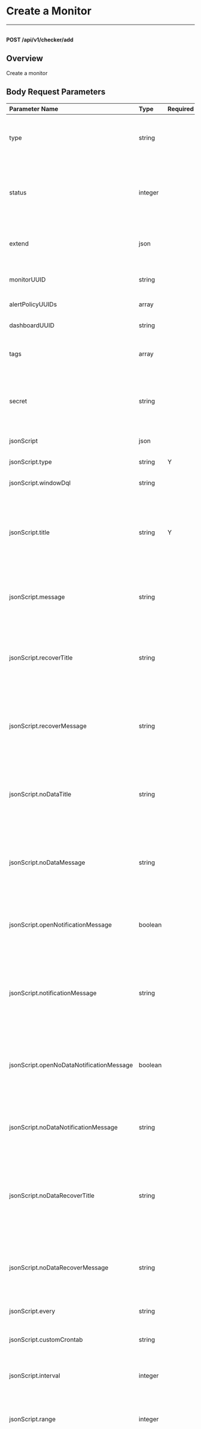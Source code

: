 # Create a Monitor

---

<br />**POST /api/v1/checker/add**

## Overview
Create a monitor




## Body Request Parameters

| Parameter Name        | Type     | Required   | Description              |
|:---------------------|:---------|:-----------|:------------------------|
| type | string |  | Monitor type, default trigger, trigger: regular monitor, smartMonitor is intelligent monitoring<br>Allow empty: False <br>Example: smartMonitor <br> |
| status | integer |  | Monitor status field, 0 for enabled, 2 for disabled, default enabled, (added in iteration on 2025-02-19)<br>Allow empty: False <br>Optional values: [0, 2] <br> |
| extend | json |  | Additional information (Incident related fields and some fields used for front-end display)<br>Allow empty: True <br> |
| monitorUUID | string |  | Group id<br>Allow empty: True <br>Allow empty string: True <br> |
| alertPolicyUUIDs | array |  | Alert policy UUID<br>Allow empty: False <br> |
| dashboardUUID | string |  | Associated dashboard id<br>Allow empty: False <br> |
| tags | array |  | Tag names used for filtering<br>Allow empty: False <br>Example: ['xx', 'yy'] <br> |
| secret | string |  | Secret identifier in the middle of the Webhook URL (usually a random uuid, ensuring uniqueness within the workspace)<br>Allow empty: False <br>Example: secret_xxxxx <br> |
| jsonScript | json |  | Rule configuration<br>Allow empty: False <br> |
| jsonScript.type | string | Y | Check method type<br>Example: simpleCheck <br>Allow empty: False <br> |
| jsonScript.windowDql | string |  | Window dql<br>Allow empty: False <br> |
| jsonScript.title | string | Y | Title for generated event<br>Example: Monitor: `{monitor_name}` Checker:`{monitor_checker_name}` Trigger value:`{M1}` <br>Allow empty: False <br>Allow empty string: True <br>Maximum length: 256 <br> |
| jsonScript.message | string |  | Event content<br>Example: status: {status}, title:`{title}` <br>Allow empty: False <br>Allow empty string: True <br> |
| jsonScript.recoverTitle | string |  | Template for output recovery event title<br>Example: Monitor: `{monitor_name}` Checker:`{monitor_checker_name}` Trigger value:`{M1}` <br>Allow empty: False <br>Allow empty string: True <br> |
| jsonScript.recoverMessage | string |  | Template for output recovery event message<br>Example: status: {status}, title:`{title}` <br>Allow empty: False <br>Allow empty string: True <br> |
| jsonScript.noDataTitle | string |  | Template for output no-data event title<br>Example: Monitor: `{monitor_name}` Checker:`{monitor_checker_name}` Trigger value:`{M1}` <br>Allow empty: False <br>Allow empty string: True <br> |
| jsonScript.noDataMessage | string |  | Template for output no-data event message<br>Example: status: {status}, title:`{title}` <br>Allow empty: False <br>Allow empty string: True <br> |
| jsonScript.openNotificationMessage | boolean |  | Whether to enable event notification content, default not enabled (use event content as notification content)<br>Example: False <br>Allow empty: False <br> |
| jsonScript.notificationMessage | string |  | Event notification content<br>Example: Monitor: `{monitor_name}` Checker:`{monitor_checker_name}` Trigger value:`{M1}` <br>Allow empty: False <br>Allow empty string: True <br> |
| jsonScript.openNoDataNotificationMessage | boolean |  | Whether to enable data interruption event notification content, default not enabled (use data interruption event content as notification content)<br>Example: False <br>Allow empty: False <br> |
| jsonScript.noDataNotificationMessage | string |  | Data interruption event notification content<br>Example: status: {status}, title:`{title}` <br>Allow empty: False <br>Allow empty string: True <br> |
| jsonScript.noDataRecoverTitle | string |  | Template for output recovery upload event title when no data<br>Example: Monitor: `{monitor_name}` Checker:`{monitor_checker_name}` Trigger value:`{M1}` <br>Allow empty: False <br>Allow empty string: True <br> |
| jsonScript.noDataRecoverMessage | string |  | Template for output recovery upload event message when no data<br>Example: status: {status}, title:`{title}` <br>Allow empty: False <br>Allow empty string: True <br> |
| jsonScript.every | string |  | Check frequency<br>Example: 1m <br>Allow empty: False <br> |
| jsonScript.customCrontab | string |  | Custom check frequency<br>Example: 0 */12 * * * <br>Allow empty: False <br> |
| jsonScript.interval | integer |  | Query interval, i.e., time range difference for one query<br>Example: 60 <br>Allow empty: False <br> |
| jsonScript.range | integer |  | Range parameter for advanced checks, mutation detection, unit s<br>Example: 3600 <br>Allow empty: False <br> |
| jsonScript.range_2 | integer |  | Range_2 parameter for advanced checks, mutation detection, unit s, special note (-1 represents year-over-year, 0 represents using periodBefore field)<br>Example: 600 <br>Allow empty: False <br> |
| jsonScript.periodBefore | integer |  | Period before parameter for advanced checks, mutation detection, unit s<br>Example: 600 <br>Allow empty: False <br> |
| jsonScript.recoverNeedPeriodCount | integer |  | Specify how many check cycles after an anomaly generates a recovery event. If check frequency is custom crontab, this field indicates time length, unit s, otherwise, it indicates several check frequencies<br>Example: 60 <br>Allow empty: False <br> |
| jsonScript.noDataInterval | integer |  | Time without data that generates a no-data event<br>Example: 60 <br>Allow empty: False <br> |
| jsonScript.noDataAction | string |  | No-data processing operation<br>Allow empty: False <br>Optional values: ['none', 'checkAs0', 'noDataEvent', 'criticalEvent', 'errorEvent', 'warningEvent', 'okEvent', 'noData', 'recover'] <br> |
| jsonScript.checkFuncs | array |  | Check function information list<br>Example: [{'funcId': 'xxx', 'kwargs': {}}] <br>Allow empty: False <br> |
| jsonScript.groupBy | array |  | Trigger dimensions<br>Example: ['gender'] <br>Allow empty: False <br> |
| jsonScript.targets | array |  | Check targets<br>Example: [{'dql': 'M::`soldier info`:(AVG(`potential value`))  [::auto] by `gender`', 'alias': 'M1'}] <br>Allow empty: False <br> |
| jsonScript.checkerOpt | json |  | Check condition settings<br>Allow empty: False <br> |
| jsonScript.checkerOpt.rules | array |  | Trigger condition list<br>Example: [{'status': 'warning', 'conditions': [{'operands': [60], 'operator': '>', 'alias': 'M1'}], 'conditionLogic': 'and', 'matchTimes': 10}] <br>Allow empty: False <br> |
| jsonScript.checkerOpt.openMatchTimes | boolean |  | Enable continuous trigger judgment, default closed false<br>Example: True <br> |
| jsonScript.checkerOpt.infoEvent | boolean |  | Whether to generate an info event during continuous normalcy, default false<br>Example: True <br> |
| jsonScript.checkerOpt.diffMode | string |  | Difference mode in advanced detection, enumeration value, value, percent<br>Example: value <br>Optional values: ['value', 'percent'] <br> |
| jsonScript.checkerOpt.direction | string |  | Trigger condition direction in advanced detection, range detection<br>Example: up <br>Optional values: ['up', 'down', 'both'] <br> |
| jsonScript.checkerOpt.eps | float |  | Distance parameter, value range: 0 ~ 3.0<br>Example: 0.5 <br> |
| jsonScript.checkerOpt.threshold | json |  | Premise condition settings for mutation detection<br>Allow empty: False <br> |
| jsonScript.checkerOpt.threshold.status | boolean | Y | Whether premise conditions for mutation detection are enabled,<br>Example: True <br> |
| jsonScript.checkerOpt.threshold.operator | string | Y | Operator for premise conditions in mutation detection<br>Example:  <br> |
| jsonScript.checkerOpt.threshold.value | float | Y | Detection value for premise conditions in mutation detection<br>Example: 90 <br>Allow empty: True <br> |
| jsonScript.checkerOpt.combineExpr | string |  | Combination expression for combined monitoring<br>Example: A && B <br>Allow empty string: False <br> |
| jsonScript.checkerOpt.ignoreNodata | boolean |  | Combined monitoring, whether to ignore no-data results (true means need to ignore),<br>Example: True <br> |
| jsonScript.checkerOpt.confidenceInterval | integer |  | New parameter added in range detection V2, confidence interval range takes values from 1 to 100,<br>Example: 10 <br> |
| jsonScript.channels | array |  | Channel UUID list<br>Example: ['Name1', 'Name2'] <br>Allow empty: False <br> |
| jsonScript.atAccounts | array |  | Normal detection @ account UUID list<br>Example: ['xx1', 'xx2'] <br>Allow empty: False <br> |
| jsonScript.atNoDataAccounts | array |  | @ account UUID list in case of no data<br>Example: ['xx1', 'xx2'] <br>Allow empty: False <br> |
| jsonScript.subUri | string |  | Indicates the suffix of the Webhook URL (optional based on user business needs, no specific restrictions)<br>Example: datakit/push <br>Allow empty: False <br> |
| jsonScript.disableCheckEndTime | boolean |  | Whether to disable end time restriction<br>Example: True <br>Allow empty: False <br> |
| jsonScript.eventChartEnable | boolean |  | Whether to enable event chart, default disabled (Note: This only takes effect when the main storage engine logging is doris)<br>Example: False <br>Allow empty: False <br> |
| jsonScript.eventCharts | array |  | Event chart list<br>Example: True <br>Allow empty: False <br> |
| jsonScript.eventCharts[*] | None |  | <br> |
| jsonScript.eventCharts[*].dql | string |  | Query statement for event charts<br>Example: M::`cpu`:(avg(`load5s`)) BY `host` <br>Allow empty: False <br> |
| openPermissionSet | boolean |  | Enable custom permission configuration, (default false: not enabled), if enabled, rule operation permissions are based on permissionSet<br>Allow empty: False <br> |
| permissionSet | array |  | Operation permission configuration, can configure (role(except owner), member uuid, team uuid)<br>Example: ['wsAdmin', 'acnt_xxxx', 'group_yyyy'] <br>Allow empty: False <br> |

## Parameter Supplementary Explanation


*Data explanation.*

*jsonScript parameter explanation*

**1. Check type `jsonScript.type` explanation**

|key|Description|
|---|----|
|simpleCheck| Threshold detection|
|seniorMutationsCheck| Mutation detection|
|seniorRangeCheck| Range detection|
|seniorRangeV2Check| Range detection V2|
|outlierCheck| Outlier detection|
|loggingCheck| Log detection|
|processCheck| Process anomaly detection|
|objectSurvivalCheck| Infrastructure survival detection|
|objectSurvivalV2Check| Infrastructure survival detection V2, supports only Doris space|
|apmCheck| Application performance metric detection|
|rumCheck| User access metric detection|
|securityCheck| Security inspection anomaly detection|
|cloudDialCheck| Synthetic testing anomaly detection|
|networkCheck| Network data detection|
|OuterEventChecker| External event detection|
|smartHostCheck| Intelligent monitoring, host intelligent detection|
|smartLogCheck| Intelligent monitoring, log intelligent detection|
|smartApmCheck| Intelligent monitoring, application intelligent detection|
|smartRumCheck| Intelligent monitoring, user access intelligent detection|
|smartKubeCheck| Intelligent monitoring, Kubernetes intelligent detection|
|smartCloudBillingCheck| Intelligent monitoring, cloud billing intelligent detection|
|combinedCheck| Combined monitoring|

**2. Deprecated check types `jsonScript.type` explanation**

|key|Description|
|---|----|
|seniorCheck| Advanced check, deprecated|
|mutationsCheck| Mutation check, deprecated, updated to seniorMutationsCheck|
|waterLevelCheck| Water level check, deprecated|
|rangeCheck| Range check, deprecated, updated to seniorRangeCheck|


**3. **Trigger condition comparison operator explanation (`checkerOpt`.`rules` parameter explanation)**

|  Parameter Name                |   type  | Required  |          Description          |
|-----------------------|----------|----|------------------------|
|conditions             |Array[Dict]|Must| Conditions|
|conditions[#].alias    |String     |Must| Alias for detected object, i.e., alias from targets[#].alias above|
|conditions[#].operator |String     |Must| Operator. = , > , < etc.|
|conditions[#].operands |Array[Any] |Must| Operand array. (between, in operators require multiple operands)|
|conditionLogic         |string     |Must| Logic between conditions. and , or|
|status                 |string     |Must| When conditions are met, output event's status. Same as event's status|
|direction    |string     | | 【Range/Water Level/Mutation parameters】Detection direction, values: "up", "down", "both"|
|periodNum    |integer     | | 【Range/Water Level/Mutation parameters】Only detect the number of recent data points|
|checkPercent    |integer     | |【Range parameter】Abnormal percentage threshold, values: 1 ~ 100|
|checkCount    |integer     | | 【Water Level/Mutation parameter】Continuous abnormal point count|
|strength    |integer     | | 【Water Level/Mutation parameter】Detection strength, values: 1=weak, 2=medium, 3=strong|
|matchTimes    |integer     | | Enable continuous trigger configuration (checkerOpt.openMatchTimes) Continuous trigger configuration times [1,10]|

--------------

**4. Simple/Log/Water Level/Mutation/Range check `jsonScript.type` in (`simpleCheck`, `loggingCheck`, `waterLevelCheck`, `mutationsCheck`, `rangeCheck`, `securityCheck`) parameter information**

|  Parameter Name        |   type  | Required  |          Description          |
|---------------|----------|----|------------------------|
| title         |  string  |  Y | Output fault event title template      |
| message       |  string  |  N | Output fault event information template      |
| recoverTitle  |  string  |  N | Output recovery event title template      |
| recoverMessage |  string  |  N | Output recovery event information template     |
| noDataTitle   |  string  |  N | Output no-data event title template     |
| noDataMessage |  string  |  N | Output no-data event information template     |
| noDataRecoverTitle |  string  |  N | Output no-data recovery upload event title template |
| noDataRecoverMessage |  string  |  N | Output no-data recovery upload event information template |
| openNotificationMessage |  boolean  |  N | Whether to enable event notification content |
| notificationMessage |  string  |  N | Event notification content |
| openNoDataNotificationMessage |  string  |  N | Whether to enable data interruption event notification content |
| noDataNotificationMessage |  string  |  N | Data interruption event notification content |
| name          |  string  |  Y | Rule name     |
| type          |  string  |  Y | Rule type   |
| every         |  string  |  Y | Check frequency, unit is (1m/1h/1d)  |
| customCrontab         |  string  |  N | Custom check frequency crontab  |
| interval      |  integer |  Y | Data time range difference, i.e., time_range difference, unit: seconds  |
| recoverNeedPeriodCount |  integer |  Y | Generate recovery event after exceeding specified check cycle count. If check frequency is custom crontab, this field represents time length, unit s, otherwise, it represents several check frequencies |
| noDataInterval|  integer | N |  Time without data that generates a no-data event
| noDataAction|  string | N |  No-data processing operation
| targets       |  array   |  Y | Check target list for simple checks|
| targets[*].dql|  string  |  Y | DQL query statement|
| targets[*].alias| string |  Y | Alias|
| targets[*].monitorCheckerId| string |  Y | Combined monitoring, monitor ID (rul_xxxxx)|
| checkerOpt    |  json    |  N | Check configuration, optional |
| checkerOpt.rules|  array |  Y | Check rule list |
| checkerOpt.openMatchTimes|  boolean |  N | Whether to enable continuous trigger judgment, default closed false |


--------------

**5. `jsonScript.noDataAction` parameter information **

|  Parameter Name        |   Description  |
|---------------|----------|
| none          |  No action (i.e., same as [Disable no-data related handling])  |
| checkAs0      |  Query result is considered 0                       |
| noDataEvent   |  Trigger recovery event(noData)                |
| criticalEvent |  Trigger urgent event(critical)               |
| errorEvent    |  Trigger important event(error)                 |
| warningEvent  |  Trigger warning event(warning)               |
| okEvent       |  Trigger recovery event(ok)                    |
| noData        |  Generate no-data event, this parameter was taken off on 2024-04-10, its functional logic is identical to `noDataEvent`, which can be directly replaced with `noDataEvent`  |
| recover       |  Trigger recovery event, this parameter was taken off on 2024-04-10, its functional logic is identical to `okEvent`, which can be directly replaced with `okEvent`  |

--------------

**6. Advanced check `jsonScript.type` in (`seniorCheck`) parameter information**

|  Parameter Name        |   type  | Required  |          Description          |
|---------------|----------|----|------------------------|
| title         |  string  |  Y | Output fault event title template      |
| message       |  string  |  N | Output fault event information template      |
| recoverTitle  |  string  |  N | Output recovery event title template      |
| recoverMessage |  string  |  N | Output recovery event information template     |
| noDataTitle   |  string  |  N | Output no-data event title template     |
| noDataMessage |  string  |  N | Output no-data event information template     |
| noDataRecoverTitle |  string  |  N | Output no-data recovery upload event title template |
| noDataRecoverMessage |  string  |  N | Output no-data recovery upload event information template |
| type          |  string  |  Y | Rule type  |
| every         |  string  |  Y | Check frequency, unit is (1m/1h/1d)  |
| customCrontab         |  string  |  N | Custom check frequency crontab  |
| checkFuncs    |  array   |  Y | Advanced check function list, note it has only one element|
| checkFuncs[#].funcId |  string    |  Y | Function ID, obtainable via `【External Functions】List` interface with funcTags=`monitorType|custom` for custom check function list|
| checkFuncs[#].kwargs |  json    |  N | Parameters required for the advanced function|

--------------

**7. Mutation check seniorMutationsCheck parameter explanation**

|  Parameter Name        |   type  | Required  |          Description          |
|---------------|----------|----|------------------------|
| jsonScript.range          |  integer  |  N | Result time segment 1 for detecting metrics                  |
| jsonScript.range_2         |  integer  |  N | Result time segment 2 for detecting metrics, special note: (-1 represents year-over-year, 0 represents using periodBefore field)           |
| jsonScript.periodBefore         |  integer  |  N | When jsonScript.range_2 is 0, this field represents (yesterday/hour ago)      |
| jsonScript.checkerOpt.diffMode        |  string  |  N | Difference mode for mutation detection (difference: value, difference percentage: percent  |
| jsonScript.checkerOpt.threshold.status        |  boolean  |  N | Trigger premise condition setting for mutation detection, enable/disable  |
| jsonScript.checkerOpt.threshold.operator        |  string  |  N | Trigger premise condition setting for mutation detection, operator  |
| jsonScript.checkerOpt.threshold.value        |  float  |  N | Trigger premise condition setting for mutation detection, detection value |

--------------

**8. Combined monitoring relevant field parameter explanation**

|  Parameter Name        |   type  | Required  |          Description          |
|---------------|----------|----|------------------------|
| jsonScript.checkerOpt.combineExpr        |  string  |  Y | Combination method, e.g.: A && B  |
| jsonScript.checkerOpt.ignoreNodata        |  boolean  |  N | Whether to ignore no-data results (true means need to ignore)  |

--------------

**9. External event detection `jsonScript.type` in (`OuterEventChecker`) relevant field parameter explanation**

|  Parameter Name        |   type  | Required  |          Description          |
|---------------|----------|----|------------------------|
| secret        |  string  |  Y | An arbitrary length random string, unique within the workspace, used to identify the monitor owning the events.  |
| jsonScript.subUri        |  string  |   | Indicates the suffix of the Webhook URL (configurable according to user business needs, no specific restrictions)  |

--------------

**10. Field disableCheckEndTime explanation**

The processing logic for reported data <<< custom_key.brand_name >>> includes two modes: append write and update overwrite. Based on these data characteristics, monitoring needs to treat detections differently. This distinction applies to all modules including monitors, intelligent monitoring, and intelligent inspections.
For all data types configured with update overwrite mechanism, to avoid data escape phenomena within fixed time ranges due to the delay of 1 minute in monitor execution, the detection interval for such monitor types does not specify an end time.
Monitors involved include: threshold detection, mutation detection, range detection, outlier detection, process anomaly detection, infrastructure survival detection, user access metric detection (some indicators, see the table below)

| Data Type | Namespace | Write Mode |
| ---- | ---- | ---- |
| Metrics | M | Append |
| Events | E | Append |
| Unresolved Events | UE | Overwrite |
| Infrastructure - Objects | O | Overwrite |
| Infrastructure - Custom Objects | CO | Overwrite |
| Infrastructure - Object History | OH | Append |
| Infrastructure - Custom Object History | COH | Append |
| Logs / Synthetic Tests / CI Visualization | L | Append |
| APM - Traces | T | Append |
| APM - Profile | P | Append |
| RUM - Session | R::session | Overwrite |
| RUM - View | R::view | Overwrite |
| RUM - Resource | R::resource | Append |
| RUM - Long Task | R::long_task | Append |
| RUM - Action | R::action | Append |
| RUM - Error | R::error | Append |
| Security Check | S |  |

All data with overwrite write mode need to set disableCheckEndTime to true.

--------------

**11. Interval Detection V2 version relevant parameter field explanation**

|  Parameter Name        |   type  | Required  |          Description          |
|---------------|----------|----|------------------------|
| jsonScript.checkerOpt.confidenceInterval        |  integer  |  Y | Confidence interval range, values from 1-100%  |

--------------

**12. Monitor operation permission configuration parameter explanation**

|  Parameter Name        |   type   |          Description          |
|---------------|----------|------------------------|
| openPermissionSet   | boolean | Whether to enable custom permission configuration, default false |
| permissionSet       | array   | Operation permission configuration      |

**permissionSet, openPermissionSet field explanation (newly added field on 2024-06-26): **
After configuring openPermissionSet, only the space owner and roles, teams, members included in the permissionSet configuration can perform edit/enable/disable/delete operations.
When openPermissionSet is turned off (default), delete/enable/disable/edit permissions follow the original interface editing/enabling/disabling/deleting permissions.

permissionSet field can be configured with role UUID(wsAdmin,general, readOnly, role_xxxxx ), team UUID(group_yyyy), member UUID(acnt_xxx)
permissionSet field example:
```
  ["wsAdmin", "general", "group_yyyy", "acnt_xxxx"]

```

--------------

**13. Associated Incident configuration explanation**

|  Parameter Name        |   type   |          Description          |
|---------------|----------|------------------------|
| extend.isNeedCreateIssue   | boolean | Whether to associate with Incidents, default not associated |
| extend.issueDfStatus       | array   | Optional four types(critical, error, warning, nodata), issueDfStatus exists: when events df_status from the monitor are in issueDfStatus, Issues will be created; if issueDfStatus does not exist, all will create Issues |
| extend.issueLevelUUID       | string   | Issue level UUID      |
| extend.manager       | array   | Responsible person information (email/space member/team) when creating Issues, example: ["xxx@<<< custom_key.brand_main_domain >>>","acnt_yyyy", "group_"]   |
| extend.needRecoverIssue       | boolean   | Whether event recovery needs to synchronously close issues, default false |
| jsonScript.channels       | string   | When isNeedCreateIssue is true, this field is mandatory. Issue channel information, example: ["chan_xxx", "chan_yyy"]   |

--------------



## Request Example
```shell
curl 'https://openapi.<<< custom_key.brand_main_domain >>>/api/v1/checker/add' \
-H 'DF-API-KEY: <DF-API-KEY>' \
-H 'Content-Type: application/json;charset=UTF-8' \
--data-raw '{"extend":{"funcName":"","isNeedCreateIssue":false,"issueLevelUUID":"","needRecoverIssue":false,"querylist":[{"datasource":"dataflux","qtype":"dql","query":{"alias":"","code":"Result","dataSource":"ssh","field":"ssh_check","fieldFunc":"count","fieldType":"float","funcList":[],"groupBy":["host"],"groupByTime":"","namespace":"metric","q":"M::`ssh`:(count(`ssh_check`)) BY `host`","type":"simple"},"uuid":"aada629a-672e-46f9-9503-8fd61065c382"}],"rules":[{"conditionLogic":"and","conditions":[{"alias":"Result","operands":["90"],"operator":">="}],"status":"critical"},{"conditionLogic":"and","conditions":[{"alias":"Result","operands":["0"],"operator":">="}],"status":"error"}]},"jsonScript":{"atAccounts":[],"atNoDataAccounts":[],"channels":[],"checkerOpt":{"infoEvent":false,"rules":[{"conditionLogic":"and","conditions":[{"alias":"Result","operands":["90"],"operator":">="}],"status":"critical"},{"conditionLogic":"and","conditions":[{"alias":"Result","operands":["0"],"operator":">="}],"status":"error"}]},"disableCheckEndTime":false,"every":"1m","groupBy":["host"],"interval":300,"message":">等级：{status}  \n>主机：{host}  \n>内容：主机 SSH 状态 {{ Result |  to_fixed(2) }}%  \n>建议：检查主机 SSH 服务状态","noDataMessage":"","noDataTitle":"","recoverNeedPeriodCount":2,"targets":[{"alias":"Result","dql":"M::`ssh`:(count(`ssh_check`)) BY `host`","qtype":"dql"}],"title":"主机 {{ host }} SSH 服务异常-添加告警策略","type":"simpleCheck"},"alertPolicyUUIDs":["altpl_xxxx32","altpl_xxxx32"]}' \
--compressed 
```




## Response
```shell
{
    "code": 200,
    "content": {
        "alertPolicyUUIDs": [
            "altpl_xxxx32",
            "altpl_xxxx32"
        ],
        "createAt": 1710831393,
        "createdWay": "manual",
        "creator": "wsak_xxxx",
        "crontabInfo": {
            "crontab": "*/1 * * * *",
            "id": "cron-2n8ZyrMWKXB8"
        },
        "declaration": {
            "b": [
                "asfawfgajfasfafgafwba",
                "asfgahjfaf"
            ],
            "business": "aaa",
            "organization": "64fe7b4062f74d0007b46676"
        },
        "deleteAt": -1,
        "extend": {
            "funcName": "",
            "isNeedCreateIssue": false,
            "issueLevelUUID": "",
            "needRecoverIssue": false,
            "querylist": [
                {
                    "datasource": "dataflux",
                    "qtype": "dql",
                    "query": {
                        "alias": "",
                        "code": "Result",
                        "dataSource": "ssh",
                        "field": "ssh_check",
                        "fieldFunc": "count",
                        "fieldType": "float",
                        "funcList": [],
                        "groupBy": [
                            "host"
                        ],
                        "groupByTime": "",
                        "namespace": "metric",
                        "q": "M::`ssh`:(count(`ssh_check`)) BY `host`",
                        "type": "simple"
                    },
                    "uuid": "aada629a-672e-46f9-9503-8fd61065c382"
                }
            ],
            "rules": [
                {
                    "conditionLogic": "and",
                    "conditions": [
                        {
                            "alias": "Result",
                            "operands": [
                                "90"
                            ],
                            "operator": ">="
                        }
                    ],
                    "status": "critical"
                },
                {
                    "conditionLogic": "and",
                    "conditions": [
                        {
                            "alias": "Result",
                            "operands": [
                                "0"
                            ],
                            "operator": ">="
                        }
                    ],
                    "status": "error"
                }
            ]
        },
        "id": null,
        "isLocked": false,
        "jsonScript": {
            "atAccounts": [],
            "atNoDataAccounts": [],
            "channels": [],
            "checkerOpt": {
                "infoEvent": false,
                "rules": [
                    {
                        "conditionLogic": "and",
                        "conditions": [
                            {
                                "alias": "Result",
                                "operands": [
                                    "90"
                                ],
                                "operator": ">="
                            }
                        ],
                        "status": "critical"
                    },
                    {
                        "conditionLogic": "and",
                        "conditions": [
                            {
                                "alias": "Result",
                                "operands": [
                                    "0"
                                ],
                                "operator": ">="
                            }
                        ],
                        "status": "error"
                    }
                ]
            },
            "disableCheckEndTime": false,
            "every": "1m",
            "groupBy": [
                "host"
            ],
            "interval": 300,
            "message": ">等级：{status}  \n>主机：{host}  \n>内容：主机 SSH 状态 {{ Result |  to_fixed(2) }}%  \n>建议：检查主机 SSH 服务状态",
            "name": "主机 {{ host }} SSH 服务异常-添加告警策略",
            "noDataMessage": "",
            "noDataTitle": "",
            "recoverNeedPeriodCount": 2,
            "targets": [
                {
                    "alias": "Result",
                    "dql": "M::`ssh`:(count(`ssh_check`)) BY `host`",
                    "qtype": "dql"
                }
            ],
            "title": "主机 {{ host }} SSH 服务异常-添加告警策略",
            "type": "simpleCheck"
        },
        "monitorName": "default",
        "monitorUUID": "monitor_xxxx32",
        "refKey": "",
        "secret": "",
        "status": 0,
        "tagInfo": [],
        "type": "trigger",
        "updateAt": null,
        "updator": null,
        "uuid": "rul_xxxx32",
        "workspaceUUID": "wksp_xxxx32"
    },
    "errorCode": "",
    "message": "",
    "success": true,
    "traceId": "TRACE-014A6CF1-E9D8-4EA7-9527-D3C39CC3A94A"
} 
```